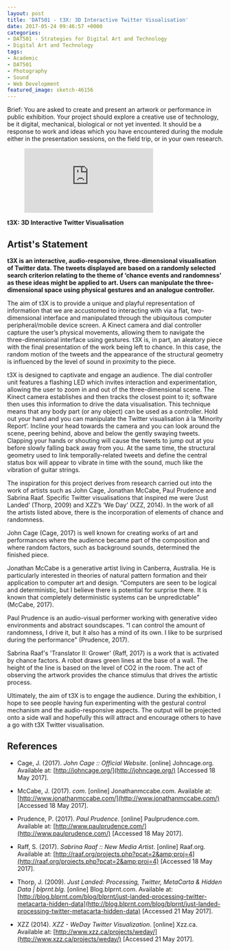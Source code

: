 ```yaml
---
layout: post
title: 'DAT501 - t3X: 3D Interactive Twitter Visualisation'
date: 2017-05-24 09:46:57 +0000
categories:
- DAT501 - Strategies for Digital Art and Technology
- Digital Art and Technology
tags:
- Academic
- DAT501
- Photography
- Sound
- Web Development
featured_image: sketch-46156
---
```

Brief: You are asked to create and present an artwork or performance in public exhibition. Your project should explore a creative use of technology, be it digital, mechanical, biological or not yet invented. It should be a response to work and ideas which you have encountered during the module either in the presentation sessions, on the field trip, or in your own research.

<figure>
<div class="embed-container">
<iframe src="https://www.youtube.com/embed/dOMQ1jILvlA" frameborder="0" allow="accelerometer; autoplay; clipboard-write; encrypted-media; gyroscope; picture-in-picture" allowfullscreen></iframe>
</div>
</figure>

**t3X: 3D Interactive Twitter Visualisation**

## Artist's Statement

**t3X is an interactive, audio-responsive, three-dimensional visualisation of Twitter data. The tweets displayed are based on a randomly selected search criterion relating to the theme of ‘chance events and randomness’ as these ideas might be applied to art. Users can manipulate the three-dimensional space using physical gestures and an analogue controller.**

The aim of t3X is to provide a unique and playful representation of information that we are accustomed to interacting with via a flat, two-dimensional interface and manipulated through the ubiquitous computer peripheral/mobile device screen. A Kinect camera and dial controller capture the user’s physical movements, allowing them to navigate the three-dimensional interface using gestures. t3X is, in part, an aleatory piece with the final presentation of the work being left to chance. In this case, the random motion of the tweets and the appearance of the structural geometry is influenced by the level of sound in proximity to the piece.

t3X is designed to captivate and engage an audience. The dial controller unit features a flashing LED which invites interaction and experimentation, allowing the user to zoom in and out of the three-dimensional scene. The Kinect camera establishes and then tracks the closest point to it; software then uses this information to drive the data visualisation. This technique means that any body part (or any object) can be used as a controller. Hold out your hand and you can manipulate the Twitter visualisation á la ‘Minority Report’. Incline your head towards the camera and you can look around the scene, peering behind, above and below the gently swaying tweets. Clapping your hands or shouting will cause the tweets to jump out at you before slowly falling back away from you. At the same time, the structural geometry used to link temporally-related tweets and define the central status box will appear to vibrate in time with the sound, much like the vibration of guitar strings.

The inspiration for this project derives from research carried out into the work of artists such as John Cage, Jonathan McCabe, Paul Prudence and Sabrina Raaf. Specific Twitter visualisations that inspired me were ‘Just Landed’ (Thorp, 2009) and XZZ’s ‘We Day’ (XZZ, 2014). In the work of all the artists listed above, there is the incorporation of elements of chance and randomness.

John Cage (Cage, 2017) is well known for creating works of art and performances where the audience became part of the composition and where random factors, such as background sounds, determined the finished piece.

Jonathan McCabe is a generative artist living in Canberra, Australia. He is particularly interested in theories of natural pattern formation and their application to computer art and design. “Computers are seen to be logical and deterministic, but I believe there is potential for surprise there. It is known that completely deterministic systems can be unpredictable” (McCabe, 2017).

Paul Prudence is an audio-visual performer working with generative video environments and abstract soundscapes. “I can control the amount of randomness, I drive it, but it also has a mind of its own. I like to be surprised during the performance" (Prudence, 2017).

Sabrina Raaf's 'Translator II: Grower' (Raff, 2017) is a work that is activated by chance factors. A robot draws green lines at the base of a wall. The height of the line is based on the level of CO2 in the room. The act of observing the artwork provides the chance stimulus that drives the artistic process.

Ultimately, the aim of t3X is to engage the audience. During the exhibition, I hope to see people having fun experimenting with the gestural control mechanism and the audio-responsive aspects. The output will be projected onto a side wall and hopefully this will attract and encourage others to have a go with t3X Twitter visualisation.

## References

- Cage, J. (2017). *John Cage :: Official Website*. [online] Johncage.org. Available at: [http://johncage.org/](http://johncage.org/) [Accessed 18 May 2017].

- McCabe, J. (2017). *com*. [online] Jonathanmccabe.com. Available at: [http://www.jonathanmccabe.com/](http://www.jonathanmccabe.com/) [Accessed 18 May 2017].

- Prudence, P. (2017). *Paul Prudence*. [online] Paulprudence.com. Available at: [http://www.paulprudence.com/](http://www.paulprudence.com/) [Accessed 18 May 2017].

- Raff, S. (2017). *Sabrina Raaf :: New Media Artist*. [online] Raaf.org. Available at: [http://raaf.org/projects.php?pcat=2&amp;proj=4](http://raaf.org/projects.php?pcat=2&amp;proj=4) [Accessed 18 May 2017].

- Thorp, J. (2009). *Just Landed: Processing, Twitter, MetaCarta &amp; Hidden Data | blprnt.blg*. [online] Blog.blprnt.com. Available at: [http://blog.blprnt.com/blog/blprnt/just-landed-processing-twitter-metacarta-hidden-data](http://blog.blprnt.com/blog/blprnt/just-landed-processing-twitter-metacarta-hidden-data) [Accessed 21 May 2017].

- XZZ (2014). *XZZ - WeDay Twitter Visualization*. [online] Xzz.ca. Available at: [http://www.xzz.ca/projects/weday/](http://www.xzz.ca/projects/weday/) [Accessed 21 May 2017].

